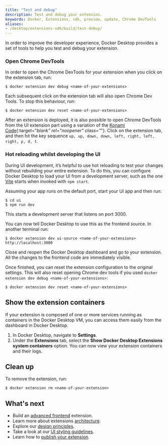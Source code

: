 ```yaml
---
title: "Test and debug"
description: Test and debug your extension.
keywords: Docker, Extensions, sdk, preview, update, Chrome DevTools
aliases:
- /desktop/extensions-sdk/build/test-debug/
---
```


In order to improve the developer experience, Docker Desktop provides a set of tools to help you test and debug your extension.

### Open Chrome DevTools

In order to open the Chrome DevTools for your extension when you click on the extension tab, run:

```console
$ docker extension dev debug <name-of-your-extensions>
```

Each subsequent click on the extension tab will also open Chrome Dev Tools. To stop this behaviour, run:

```console
$ docker extension dev reset <name-of-your-extensions>
```

After an extension is deployed, it is also possible to open Chrome DevTools from the UI extension part using a variation of the [Konami Code](https://en.wikipedia.org/wiki/Konami_Code){:target="_blank" rel="noopener" class="_"}. Click on the extension tab, and then hit the key sequence `up, up, down, down, left, right, left, right, p, d, t`.

### Hot reloading whilst developing the UI

During UI development, it’s helpful to use hot reloading to test your changes without rebuilding your entire
extension. To do this, you can configure Docker Desktop to load your UI from a development server, such as the one
[Vite](https://vitejs.dev/) starts when invoked with `npm start`.

Assuming your app runs on the default port, start your UI app and then run:

```console
$ cd ui
$ npm run dev
```

This starts a development server that listens on port 3000.

You can now tell Docker Desktop to use this as the frontend source. In another terminal run:

```console
$ docker extension dev ui-source <name-of-your-extensions> http://localhost:3000
```

Close and reopen the Docker Desktop dashboard and go to your extension. All the changes to the frontend code are immediately visible.

Once finished, you can reset the extension configuration to the original settings. This will also reset opening Chrome dev tools if you used `docker extension dev debug <name-of-your-extensions>`:

```console
$ docker extension dev reset <name-of-your-extensions>
```

## Show the extension containers

If your extension is composed of one or more services running as containers in the Docker Desktop VM, you can access them easily from the dashboard in Docker Desktop.

1. In Docker Desktop, navigate to **Settings**.
2. Under the **Extensions** tab, select the **Show Docker Desktop Extensions system containers** option. You can now view your extension containers and their logs.


## Clean up

To remove the extension, run:

```console
$ docker extension rm <name-of-your-extension>
```

## What's next

- Build an [advanced frontend](../build/frontend-extension-tutorial.md) extension.
- Learn more about extensions [architecture](../architecture/index.md).
- Explore our [design principles](../design/design-principles.md).
- Take a look at our [UI styling guidelines](../design/index.md).
- Learn how to [publish your extension](../extensions/index.md).
